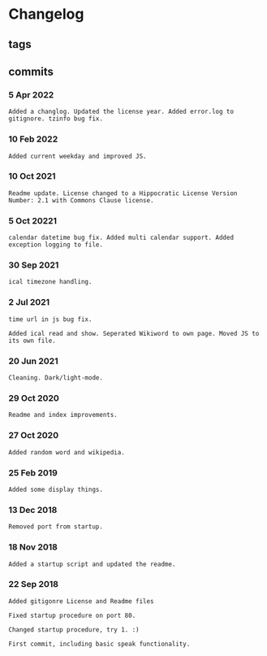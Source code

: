 # Changelog #

## tags ##

## commits ##

### 5 Apr 2022 ###

    Added a changlog. Updated the license year. Added error.log to gitignore. tzinfo bug fix.

### 10 Feb 2022 ###

    Added current weekday and improved JS.

### 10 Oct 2021 ###

    Readme update. License changed to a Hippocratic License Version Number: 2.1 with Commons Clause license.

### 5 Oct 20221 ###

    calendar datetime bug fix. Added multi calendar support. Added exception logging to file.

### 30 Sep 2021 ###

    ical timezone handling.

### 2 Jul 2021 ###

    time url in js bug fix.

    Added ical read and show. Seperated Wikiword to own page. Moved JS to its own file.

### 20 Jun 2021 ###

    Cleaning. Dark/light-mode.

### 29 Oct 2020 ###

    Readme and index improvements.

### 27 Oct 2020 ###

    Added random word and wikipedia.

### 25 Feb 2019 ###

    Added some display things.

### 13 Dec 2018 ###

    Removed port from startup.

### 18 Nov 2018 ###

    Added a startup script and updated the readme.

### 22 Sep 2018 ###

    Added gitigonre License and Readme files

    Fixed startup procedure on port 80.

    Changed startup procedure, try 1. :)

    First commit, including basic speak functionality.
